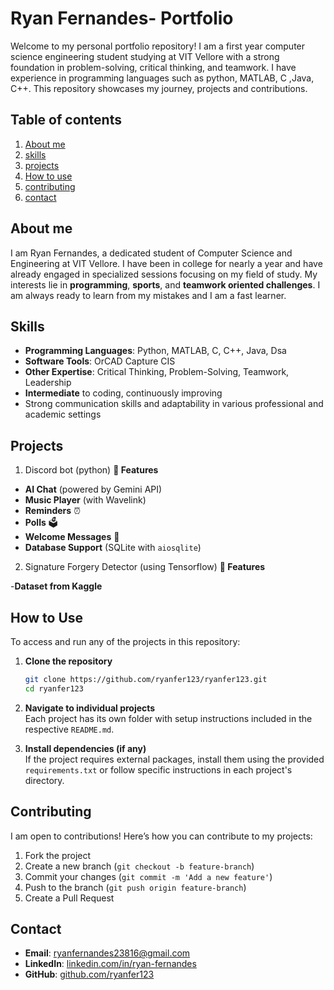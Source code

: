 # Ryan Fernandes- Portfolio

Welcome to my personal portfolio repository! I am a first year computer science engineering student studying at VIT Vellore with a strong foundation in problem-solving, critical 
thinking, and teamwork. I have experience in programming languages such as python, MATLAB, C ,Java, C++. This repository showcases my journey, projects and 
contributions.

## Table of contents 
1. [About me](#about-me)
2. [skills](#skills)
3. [projects](#projects)
4. [How to use](#how-to-use)
5. [contributing](#contributing)
6. [contact](#contact)

## About me 
I am Ryan Fernandes, a dedicated student of Computer Science and Engineering at VIT Vellore. I have been in college for nearly a year and have already engaged in specialized sessions 
focusing on my field of study. My interests lie in **programming**, **sports**, and **teamwork oriented challenges**. I am always ready to learn from my mistakes and I am a fast 
learner.

## Skills

- **Programming Languages**: Python, MATLAB, C, C++, Java, Dsa
- **Software Tools**: OrCAD Capture CIS
- **Other Expertise**: Critical Thinking, Problem-Solving, Teamwork, Leadership
- **Intermediate** to coding, continuously improving
- Strong communication skills and adaptability in various professional and academic settings

## Projects

1. Discord bot (python)
**🚀 Features**

- **AI Chat** (powered by Gemini API)
- **Music Player** (with Wavelink)
- **Reminders** ⏰
- **Polls** 🗳️
- **Welcome Messages** 🎉
- **Database Support** (SQLite with `aiosqlite`)

2. Signature Forgery Detector (using Tensorflow)
**🚀 Features**

-**Dataset from Kaggle**
## How to Use

To access and run any of the projects in this repository:

1. **Clone the repository**  
   ```bash
   git clone https://github.com/ryanfer123/ryanfer123.git
   cd ryanfer123
   ```

2. **Navigate to individual projects**  
   Each project has its own folder with setup instructions included in the respective `README.md`.

3. **Install dependencies (if any)**  
   If the project requires external packages, install them using the provided `requirements.txt` or follow specific instructions in each project's directory.

## Contributing

I am open to contributions! Here’s how you can contribute to my projects:

1. Fork the project
2. Create a new branch (`git checkout -b feature-branch`)
3. Commit your changes (`git commit -m 'Add a new feature'`)
4. Push to the branch (`git push origin feature-branch`)
5. Create a Pull Request

## Contact

- **Email**: ryanfernandes23816@gmail.com
- **LinkedIn**: [linkedin.com/in/ryan-fernandes](https://linkedin.com/in/ryanfernandes1)
- **GitHub**: [github.com/ryanfer123](https://github.com/ryanfer123)




